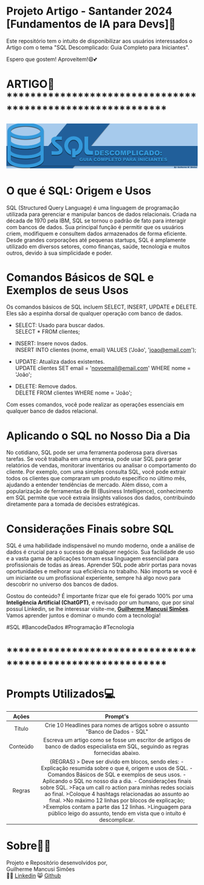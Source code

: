 # Projeto Artigo - Santander 2024 [Fundamentos de IA para Devs]📖

Este repositório tem o intuito de disponibilizar aos usuários interessados o Artigo com o tema "SQL Descomplicado: Guia Completo para Iniciantes".

Espero que gostem! Aproveitem!😄💕

# ARTIGO📘 ***********************************************************
![Artigo](Artigo.png)

# O que é SQL: Origem e Usos
SQL (Structured Query Language) é uma linguagem de programação utilizada para gerenciar e manipular bancos de dados relacionais. Criada na década de 1970 pela IBM, SQL se tornou o padrão de fato para interagir com bancos de dados. Sua principal função é permitir que os usuários criem, modifiquem e consultem dados armazenados de forma eficiente. Desde grandes corporações até pequenas startups, SQL é amplamente utilizado em diversos setores, como finanças, saúde, tecnologia e muitos outros, devido à sua simplicidade e poder.

# Comandos Básicos de SQL e Exemplos de seus Usos
Os comandos básicos de SQL incluem SELECT, INSERT, UPDATE e DELETE. Eles são a espinha dorsal de qualquer operação com banco de dados.

- SELECT: Usado para buscar dados.  
SELECT * FROM clientes;

- INSERT: Insere novos dados.  
INSERT INTO clientes (nome, email) VALUES ('João', 'joao@email.com');

- UPDATE: Atualiza dados existentes.  
UPDATE clientes SET email = 'novoemail@email.com' WHERE nome = 'João';

- DELETE: Remove dados.  
DELETE FROM clientes WHERE nome = 'João';

Com esses comandos, você pode realizar as operações essenciais em qualquer banco de dados relacional.

# Aplicando o SQL no Nosso Dia a Dia
No cotidiano, SQL pode ser uma ferramenta poderosa para diversas tarefas. Se você trabalha em uma empresa, pode usar SQL para gerar relatórios de vendas, monitorar inventários ou analisar o comportamento do cliente. Por exemplo, com uma simples consulta SQL, você pode extrair todos os clientes que compraram um produto específico no último mês, ajudando a entender tendências de mercado. Além disso, com a popularização de ferramentas de BI (Business Intelligence), conhecimento em SQL permite que você extraia insights valiosos dos dados, contribuindo diretamente para a tomada de decisões estratégicas.

# Considerações Finais sobre SQL
SQL é uma habilidade indispensável no mundo moderno, onde a análise de dados é crucial para o sucesso de qualquer negócio. Sua facilidade de uso e a vasta gama de aplicações tornam essa linguagem essencial para profissionais de todas as áreas. Aprender SQL pode abrir portas para novas oportunidades e melhorar sua eficiência no trabalho. Não importa se você é um iniciante ou um profissional experiente, sempre há algo novo para descobrir no universo dos bancos de dados.

Gostou do conteúdo? É importante frizar que ele foi gerado 100% por uma **Inteligência Artificial (ChatGPT)**, e revisado por um humano, que por sinal possuí Linkedin, se lhe interessar visite-me, [**Guilherme Mancusi Simões**](https://www.linkedin.com/in/guilherme-mancusi-sim%C3%B5es-882873215/). Vamos aprender juntos e dominar o mundo com a tecnologia!

#SQL #BancodeDados #Programação #Tecnologia
# ***********************************************************

# Prompts Utilizados💻 
|    Ações      |      Prompt's |
| :-----------: | :-----------: |
| Título      | Crie 10 Headlines para nomes de artigos sobre o assunto "Banco de Dados - SQL"      |
| Conteúdo    | Escreva um artigo como se fosse um escritor de artigos de banco de dados especialista em SQL, seguindo as regras fornecidas abaixo.|
| Regras |{REGRAS} > Deve ser divido em blocos, sendo eles: - Explicação resumida sobre o que é, origem e usos de SQL. - Comandos Básicos de SQL e exemplos de seus usos. - Aplicando o SQL no nosso dia a dia. - Considerações finais sobre SQL. >Faça um call ro action para minhas redes sociais ao final. >Coloque 4 hashtags relacionadas ao assunto ao final. >No máximo 12 linhas por blocos de explicação; >Exemplos contam a parte das 12 linhas. >Linguagem para público leigo do assunto, tendo em vista que o intuíto é descomplicar. |

# Sobre🧑🏻

Projeto e Repositório desenvolvidos por,  
Guilherme Mancusi Simões  
👨‍💻 [Linkedin](https://www.linkedin.com/in/guilherme-mancusi-sim%C3%B5es-882873215/)
😸 [Github](https://github.com/GuiCrownguard)


